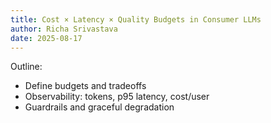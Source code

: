 ```yaml
---
title: Cost × Latency × Quality Budgets in Consumer LLMs
author: Richa Srivastava
date: 2025-08-17
---
```


Outline:
- Define budgets and tradeoffs
- Observability: tokens, p95 latency, cost/user
- Guardrails and graceful degradation
